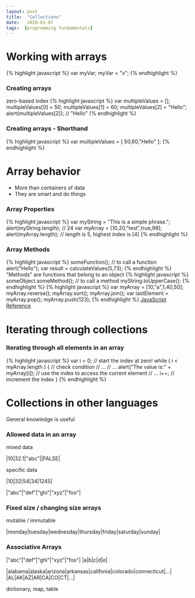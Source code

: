 ```yaml
---
layout: post
title:  "Collections"
date:   2018-01-07
tags:  [programming fundamentals]
---
```

# Working with arrays
{% highlight javascript %}
var myVar;
myVar = "x";
{% endhighlight %}
### Creating arrays
zero-based index
{% highlight javascript %}
var multipleValues = [];
multipleValues[0] = 50;
multipleValues[1] = 60;
multipleValues[2] = "Hello";
alert(multipleValues[2]); // "Hello"
{% endhighlight %}
### Creating arrays - Shorthand
{% highlight javascript %}
var multipleValues = [ 50,60,"Hello" ];
{% endhighlight %}
# Array behavior
* More than containers of data
* They are smart and do things

### Array Properties
{% highlight javascript %}
var myString = "This is a simple phrase.";
alert(myString.length); // 24
var myArray = [10,20,"test",true,99];
alert(myArray.length); // length is 5, highest index is [4]
{% endhighlight %}
### Array Methods
{% highlight javascript %}
someFunction(); // to call a function
alert("Hello");
var result = calculateValues(5,73);
{% endhighlight %}
"Methods" are functions that belong to an object
{% highlight javascript %}
someObject.someMethod(); // to call a method
myString.toUpperCase();
{% endhighlight %}
{% highlight javascript %}
var myArray = [10,"a",1,40,50];
myArray.reverse();
myArray.sort();
myArray.join();
var lastElement = myArray.pop();
myArray.push(123);
{% endhighlight %}
[JavaScript Reference](https://developer.mozilla.org/en-US/docs/Web/JavaScript/Reference "JavaScript Reference")
# Iterating through collections
### Iterating through all elements in an array
{% highlight javascript %}
var i = 0; // start the index at zero!
while ( i < myArray.length ) { // check condition
    // ...
    // ...
    alert("The value is:" + myArray[i]); // use the index to access the current element
    // ...
    i++; // increment the index
}
{% endhighlight %}
# Collections in other languages
General knowledge is useful
### Allowed data in an array
mixed data

|10|32.1|"abc"||FALSE|

specific data

|10|32|54|34|1245|

|"abc"|"def"|"ghi"|"xyz"|"foo"|

### Fixed size / changing size arrays
mutable / immutable

|monday|tuesday|wednesday|thursday|friday|saturday|sunday|

### Associative Arrays

|"abc"|"def"|"ghi"|"xyz"|"foo"|
|a|b|c|d|e|

|alabama|alaska|arizona|arkansas|califonia|colorado|connecticut|...|
|AL|AK|AZ|AR|CA|CO|CT|...|

dictionary, map, table
